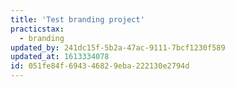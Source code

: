 ```yaml
---
title: 'Test branding project'
practicstax:
  - branding
updated_by: 241dc15f-5b2a-47ac-9111-7bcf1230f589
updated_at: 1613334078
id: 051fe84f-6943-4682-9eba-222130e2794d
---
```

